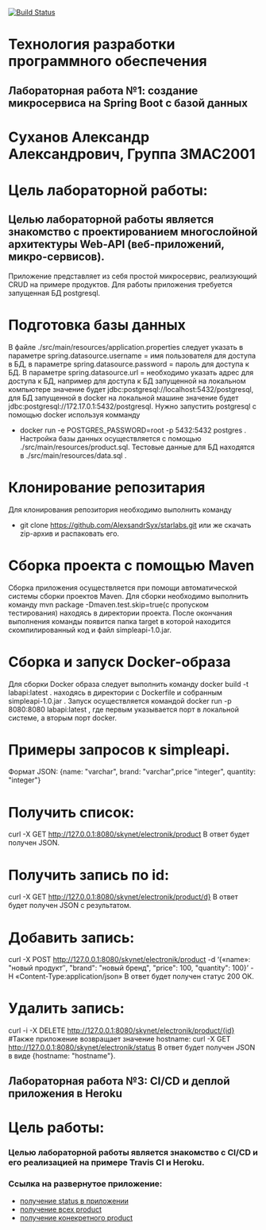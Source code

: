 [![Build Status](https://travis-ci.com/AlexsandrSyx/starlab.svg?branch=master)](https://travis-ci.com/AlexsandrSyx/starlab)
# Технология разработки программного обеспечения
## Лабораторная работа №1: создание микросервиса на Spring Boot с базой данных
# Суханов Александр Александрович, Группа 3MAC2001
# Цель лабораторной работы:
## Целью лабораторной работы является знакомство с проектированием многослойной архитектуры Web-API (веб-приложений, микро-сервисов).

Приложение представляет из себя простой микросервис, реализующий CRUD на примере продуктов. Для работы приложения требуется запущенная БД postgresql.

# Подготовка базы данных
В файле ./src/main/resources/application.properties следует указать в параметре spring.datasource.username = имя пользователя для доступа в БД, в параметре spring.datasource.password = пароль для доступа к БД. В параметре spring.datasource.url = необходимо указать адрес для доступа к БД, например для доступа к БД запущенной на локальном компьютере значение будет jdbc:postgresql://localhost:5432/postgresql, для БД запущенной в docker на локальной машине значение будет jdbc:postgresql://172.17.0.1:5432/postgresql.
Нужно запустить postgresql с помощью docker используя комманду 
- docker run -e POSTGRES_PASSWORD=root -p 5432:5432 postgres .
Настройка базы данных осуществляется с помощью ./src/main/resources/product.sql. 
Тестовые данные для БД находятся в ./src/main/resources/data.sql . 

# Клонирование репозитария
Для клонирования репозитория необходимо выполнить команду
- git clone https://github.com/AlexsandrSyx/starlabs.git
или же скачать zip-архив и распаковать его.

# Сборка проекта с помощью Maven
Сборка приложения осуществляется при помощи автоматической системы сборки проектов Maven. Для сборки необходимо выполнить команду mvn package -Dmaven.test.skip=true(с пропуском тестирования) находясь в директории проекта. После окончания выполнения команды появится папка target в которой находится скомпилированный код и файл simpleapi-1.0.jar.

# Сборка и запуск Docker-образа
Для сборки Docker образа следует выполнить команду docker build -t labapi:latest . находясь в директории с Dockerfile и собранным simpleapi-1.0.jar .
Запуск осуществляется командой docker run -p 8080:8080 labapi:latest , где первым указывается порт в локальной системе, а вторым порт docker.

# Примеры запросов к simpleapi.
Формат JSON: {name: "varchar", brand: "varchar",price "integer", quantity: "integer"}

# Получить список:
curl -X GET http://127.0.0.1:8080/skynet/electronik/product В ответ будет получен JSON.

# Получить запись по id:
curl -X GET http://127.0.0.1:8080/skynet/electronik/product/d} В ответ будет получен JSON с результатом.

# Добавить запись:
curl -X POST http://127.0.0.1:8080/skynet/electronik/product -d ‘{«name»: "новый продукт″, "brand": "новый бренд", "price": 100, "quantity": 100}’ -H «Content-Type:application/json» В ответ будет получен статус 200 ОК.

# Удалить запись:
curl -i -X DELETE http://127.0.0.1:8080/skynet/electronik/product/{id}
#Также приложение возвращает значение hostname:
curl -X GET http://127.0.0.1:8080/skynet/electronik/status В ответ будет получен JSON в виде {hostname: "hostname"}.
## Лабораторная работа №3: CI/CD и деплой приложения в Heroku
# Цель работы: 
### Целью лабораторной работы является знакомство с CI/CD и его реализацией на примере Travis CI и Heroku.

### Ссылка на развернутое приложение: 
- [получение status в приложении](https://labapi-mt.herokuapp.com/skynet/electronik/status)
- [получение всех product](https://labapi-mt.herokuapp.com/skynet/electronik/product/)
- [получение конекретного product](https://labapi-mt.herokuapp.com/skynet/electronik/product/5)